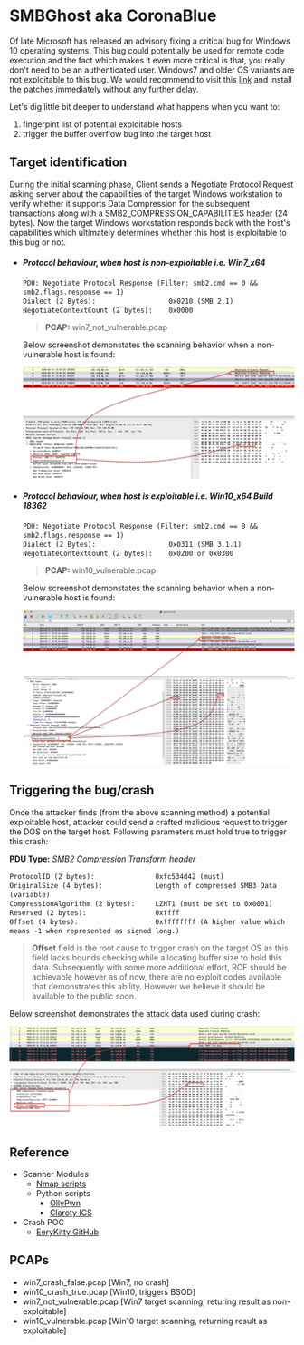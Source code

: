 # SMBGhost aka CoronaBlue

Of late Microsoft has released an advisory fixing a critical bug for Windows 10 operating systems. This bug could potentially be used for remote code execution and the fact which makes it even more critical is that, you really don't need to be an authenticated user. Windows7 and older OS variants are not exploitable to this bug. We would recommend to visit this [link](https://portal.msrc.microsoft.com/en-US/security-guidance/advisory/CVE-2020-0796) and install the patches immediately without any further delay.

Let's dig little bit deeper to understand what happens when you want to:
1. fingerpint list of potential exploitable hosts
2. trigger the buffer overflow bug into the target host


## Target identification

During the initial scanning phase, Client sends a Negotiate Protocol Request asking server about the capabilities of the target Windows workstation to verify whether it supports Data Compression for the subsequent transactions along with a SMB2_COMPRESSION_CAPABILITIES header (24 bytes). Now the target Windows workstation responds back with the host's capabilities which ultimately determines whether this host is exploitable to this bug or not.


* #### ***Protocol behaviour, when host is non-exploitable i.e. Win7_x64***

    ```
    PDU: Negotiate Protocol Response (Filter: smb2.cmd == 0 && smb2.flags.response == 1)
    Dialect (2 Bytes):                  0x0210 (SMB 2.1)
    NegotiateContextCount (2 bytes):    0x0000
    ```

    > **PCAP:** win7_not_vulnerable.pcap

    Below screenshot demonstates the scanning behavior when a non-vulnerable host is found:

    ![Vulnerable OS](nonvulnerable_win7.png)


* #### ***Protocol behaviour, when host is exploitable i.e. Win10_x64 Build 18362***

    ```
    PDU: Negotiate Protocol Response (Filter: smb2.cmd == 0 && smb2.flags.response == 1)
    Dialect (2 Bytes):                  0x0311 (SMB 3.1.1)
    NegotiateContextCount (2 bytes):    0x0200 or 0x0300
    ```

    > **PCAP:**  win10_vulnerable.pcap

    Below screenshot demonstates the scanning behavior when a non-vulnerable host is found:

    ![Vulnerable OS](vulnerable_win10.png)


## Triggering the bug/crash

Once the attacker finds (from the above scanning method) a potential exploitable host, attacker could send a crafted malicious request to trigger the DOS on the target host. Following parameters must hold true to trigger this crash:


**PDU Type:** *SMB2 Compression Transform header*

```
ProtocolID (2 bytes):               0xfc534d42 (must)
OriginalSize (4 bytes):             Length of compressed SMB3 Data (variable)
CompressionAlgorithm (2 bytes):     LZNT1 (must be set to 0x0001)
Reserved (2 bytes):                 0xffff
Offset (4 bytes):                   0xffffffff (A higher value which means -1 when represented as signed long.)
```

> **Offset** field is the root cause to trigger crash on the target OS as this field lacks bounds checking while allocating buffer size to hold this data. Subsequently with some more additional effort, RCE should be achievable however as of now, there are no exploit codes available that demonstrates this ability. However we believe it should be available to the public soon.

Below screenshot demonstrates the attack data used during crash:

![Win10Crash](crash_pdu.png)


## Reference
* Scanner Modules
    * [Nmap scripts](https://github.com/ClarotyICS/CVE2020-0796/tree/master/nse_script)
    * Python scripts
        * [OllyPwn](https://github.com/ollypwn/SMBGhost/blob/master/scanner.py)
        * [Claroty ICS](https://github.com/ClarotyICS/CVE2020-0796/blob/master/python_script/smbv3_compress.py)
* Crash POC
    * [EeryKitty GitHub](https://github.com/eerykitty/CVE-2020-0796-PoC)


## PCAPs

* win7_crash_false.pcap [Win7, no crash]
* win10_crash_true.pcap [Win10, triggers BSOD]
* win7_not_vulnerable.pcap [Win7 target scanning, returing result as non-exploitable]
* win10_vulnerable.pcap [Win10 target scanning, returning result as exploitable]

